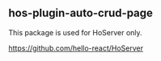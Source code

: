 ## hos-plugin-auto-crud-page

This package is used for HoServer only.

https://github.com/hello-react/HoServer
